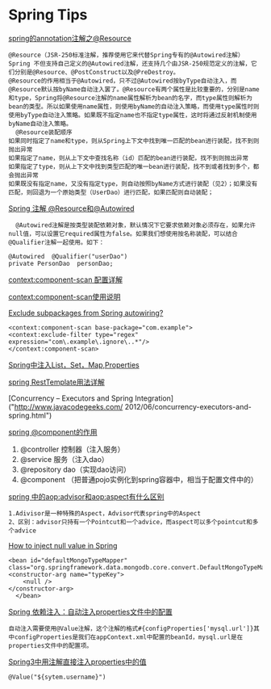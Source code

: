 # Spring Tips

[spring的annotation注解之@Resource](http://blog.csdn.net/kiss_vicente/article/details/6900126)

	@Resource（JSR-250标准注解，推荐使用它来代替Spring专有的@Autowired注解） 
	Spring 不但支持自己定义的@Autowired注解，还支持几个由JSR-250规范定义的注解，它们分别是@Resource、@PostConstruct以及@PreDestroy。 
	@Resource的作用相当于@Autowired，只不过@Autowired按byType自动注入，而@Resource默认按byName自动注入罢了。@Resource有两个属性是比较重要的，分别是name和type，Spring将@Resource注解的name属性解析为bean的名字，而type属性则解析为bean的类型。所以如果使用name属性，则使用byName的自动注入策略，而使用type属性时则使用byType自动注入策略。如果既不指定name也不指定type属性，这时将通过反射机制使用byName自动注入策略。 
	  @Resource装配顺序
	如果同时指定了name和type，则从Spring上下文中找到唯一匹配的bean进行装配，找不到则抛出异常
	如果指定了name，则从上下文中查找名称（id）匹配的bean进行装配，找不到则抛出异常
	如果指定了type，则从上下文中找到类型匹配的唯一bean进行装配，找不到或者找到多个，都会抛出异常
	如果既没有指定name，又没有指定type，则自动按照byName方式进行装配（见2）；如果没有匹配，则回退为一个原始类型（UserDao）进行匹配，如果匹配则自动装配；


[	Spring 注解 @Resource和@Autowired](http://my.oschina.net/u/216467/blog/205951)

	  @Autowired注解是按类型装配依赖对象，默认情况下它要求依赖对象必须存在，如果允许null值，可以设置它required属性为false。如果我们想使用按名称装配，可以结合@Qualifier注解一起使用。如下：

	@Autowired  @Qualifier("userDao")
	private PersonDao  personDao;

[context:component-scan 配置详解](http://jbutton.iteye.com/blog/1050136)

[<context:component-scan>使用说明](http://blog.csdn.net/chunqiuwei/article/details/16115135)


[Exclude subpackages from Spring autowiring?](http://stackoverflow.com/questions/10725192/exclude-subpackages-from-spring-autowiring)

	<context:component-scan base-package="com.example">
    <context:exclude-filter type="regex" expression="com\.example\.ignore\..*"/>
 	</context:component-scan>
 	
 

[Spring中注入List，Set，Map,Properties](http://www.cnblogs.com/rollenholt/archive/2012/12/27/2835122.html)


[spring RestTemplate用法详解]("http://blog.csdn.net/wwwihpccn/article/details/30496089")

[Concurrency – Executors and Spring Integration]("http://www.javacodegeeks.com/
2012/06/concurrency-executors-and-spring.html")

[spring @component的作用]("http://tomfish88.iteye.com/blog/1497557")

1. @controller 控制器（注入服务）
2. @service 服务（注入dao）
2. @repository dao（实现dao访问）
2. @component （把普通pojo实例化到spring容器中，相当于配置文件中的<bean id="" class=""/>）

[spring 中的<aop:advisor>和<aop:aspect>有什么区别]("http://www.iteye.com/problems/69785")


	1.Adivisor是一种特殊的Aspect，Advisor代表spring中的Aspect 
	2、区别：advisor只持有一个Pointcut和一个advice，而aspect可以多个pointcut和多个advice

[How to inject null value in Spring]("http://www.mkyong.com/spring/how-to-inject-null-value-in-spring/")


    <bean id="defaultMongoTypeMapper"
	class="org.springframework.data.mongodb.core.convert.DefaultMongoTypeMapper">
	<constructor-arg name="typeKey">
		<null />
	</constructor-arg>
	  </bean>
	  
	  
	  
[Spring 依赖注入：自动注入properties文件中的配置]("http://outofmemory.cn/code-snippet/3700/spring-bean-property-inject")

	自动注入需要使用@Value注解，这个注解的格式#{configProperties['mysql.url']}其中configProperties是我们在appContext.xml中配置的beanId，mysql.url是在properties文件中的配置项。
	
	
[Spring3中用注解直接注入properties中的值]("http://sunjun041640.blog.163.com/blog/static/256268322013112325324373/")
	
	@Value("${sytem.username}")